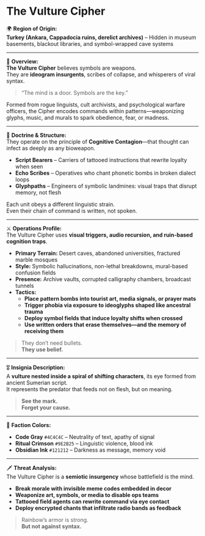 # The Vulture Cipher

🌍 **Region of Origin:**  
**Turkey (Ankara, Cappadocia ruins, derelict archives)** – Hidden in museum basements, blackout libraries, and symbol-wrapped cave systems

---

🎴 **Overview:**  
**The Vulture Cipher** believes symbols are weapons.  
They are **ideogram insurgents**, scribes of collapse, and whisperers of viral syntax.

> “The mind is a door. Symbols are the key.”

Formed from rogue linguists, cult archivists, and psychological warfare officers, the Cipher encodes commands within patterns—weaponizing glyphs, music, and murals to spark obedience, fear, or madness.

---

🧠 **Doctrine & Structure:**  
They operate on the principle of **Cognitive Contagion**—that thought can infect as deeply as any bioweapon.

- **Script Bearers** – Carriers of tattooed instructions that rewrite loyalty when seen  
- **Echo Scribes** – Operatives who chant phonetic bombs in broken dialect loops  
- **Glyphpaths** – Engineers of symbolic landmines: visual traps that disrupt memory, not flesh

Each unit obeys a different linguistic strain.  
Even their chain of command is written, not spoken.

---

⚔️ **Operations Profile:**  
The Vulture Cipher uses **visual triggers, audio recursion, and ruin-based cognition traps**.

- **Primary Terrain:** Desert caves, abandoned universities, fractured marble mosques  
- **Style:** Symbolic hallucinations, non-lethal breakdowns, mural-based confusion fields  
- **Presence:** Archive vaults, corrupted calligraphy chambers, broadcast tunnels  
- **Tactics:**  
  - **Place pattern bombs into tourist art, media signals, or prayer mats**  
  - **Trigger phobia via exposure to ideoglyphs shaped like ancestral trauma**  
  - **Deploy symbol fields that induce loyalty shifts when crossed**  
  - **Use written orders that erase themselves—and the memory of receiving them**

> They don’t need bullets.  
> **They use belief.**

---

🎖️ **Insignia Description:**  
A **vulture nested inside a spiral of shifting characters**, its eye formed from ancient Sumerian script.  
It represents the predator that feeds not on flesh, but on meaning.

> **See the mark.  
> Forget your cause.**

---

🎨 **Faction Colors:**

- **Code Gray** `#4C4C4C` – Neutrality of text, apathy of signal  
- **Ritual Crimson** `#9E2B25` – Linguistic violence, blood ink  
- **Obsidian Ink** `#121212` – Darkness as message, memory void

---

🗡️ **Threat Analysis:**  
The Vulture Cipher is a **semiotic insurgency** whose battlefield is the mind.

- **Break morale with invisible meme codes embedded in decor**  
- **Weaponize art, symbols, or media to disable ops teams**  
- **Tattooed field agents can rewrite command via eye contact**  
- **Deploy encrypted chants that infiltrate radio bands as feedback**

> Rainbow’s armor is strong.  
> **But not against syntax.**
